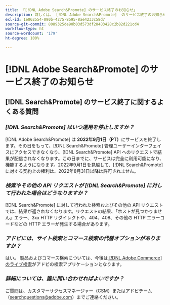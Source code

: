 ```yaml
---
title: 「[!DNL Adobe Search&Promote] のサービス終了のお知らせ」
description: 詳しくは、 [!DNL Adobe Search&Promote]  のサービス終了のお知らせを参照してください。
exl-id: 1e062554-090b-4275-8595-8ae4233c58d7
source-git-commit: 8089325de90b03d573df28483428c2b82d221cd4
workflow-type: ht
source-wordcount: '179'
ht-degree: 100%

---
```


# [!DNL Adobe Search&Promote] のサービス終了のお知らせ

## [!DNL Search&Promote] のサービス終了に関するよくある質問

### **_[!DNL Search&Promote] はいつ運用を停止しますか？_**

[!DNL Adobe Search&Promote] は **2022年9月1日（PT）**&#x200B;にサービスを終了します。その日をもって、[!DNL Search&Promote] 管理ユーザーインターフェイスにアクセスできなくなり、[!DNL Search&Promote] API へのリクエストで結果が配信されなくなります。この日までに、サービスは完全に利用可能になり、機能するようになります。2022年9月1日を見越して、[!DNL Search&Promote] に対する契約上の権利は、2022年8月31日以降は許可されません。

### **_検索やその他の API リクエストが [!DNL Search&Promote] に対して行われた場合はどうなりますか？_**

[!DNL Search&Promote] に対して行われた検索およびその他の API リクエストでは、結果が返されなくなります。リクエストの結果、「ホストが見つかりません」エラー、3xx HTTP リダイレクトや、404、408、その他の HTTP エラーコードなどの HTTP エラーが発生する場合があります。

### **_アドビには、サイト検索とコマース検索の代替オプションがありますか？_**

はい。 製品およびコマース検索については、今後は[ [!DNL Adobe Commerce] のライブ検索](https://devdocs.magento.com/live-search/overview.html)がアドビの検索アプリケーションとなります。

<!-- ### **_Can Adobe recommend any frameworks or platforms that offer features similar to Search&Promote?_**

  Yes. If the Search&Promote feature is critical to your marketing strategy, consider the many open-source frameworks that exist to power search, including [Apache Solr](https://solr.apache.org/) and [Elastic Free and Open](https://www.elastic.co/about/free-and-open).  

  Also, both [AWS](https://aws.amazon.com/cloudsearch/) and [Microsoft&reg; Azure](https://azure.microsoft.com/en-us/services/search/) provide cloud-native search capabilities on their respective cloud platforms. You can integrate both options into Adobe Experience Manager Sites to power site search and more. -->

### **_詳細については、誰に問い合わせればよいですか？_**

ご質問は、カスタマーサクセスマネージャー（CSM）またはアドビチーム（[searchquestions@adobe.com](mailto:searchquestions@adobe.com)）までご連絡ください。
